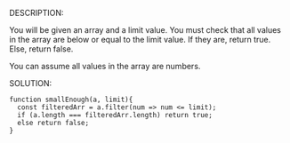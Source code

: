 DESCRIPTION:

You will be given an array and a limit value. You must check that all values in the array are below or equal to the limit value. If they are, return true. Else, return false.

You can assume all values in the array are numbers.

SOLUTION:
```
function smallEnough(a, limit){
  const filteredArr = a.filter(num => num <= limit);
  if (a.length === filteredArr.length) return true;
  else return false;
}
```
